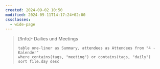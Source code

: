 ```yaml
---
created: 2024-09-02 10:50
modified: 2024-09-11T14:17:24+02:00
cssclasses:
  - wide-page
---
```


> [!Info]- Dailies und Meetings
> ```dataview
> table one-liner as Summary, attendees as Attendees from "4 - Kalender"
> where contains(tags, "meeting") or contains(tags, "daily")
> sort file.day desc
> ```
